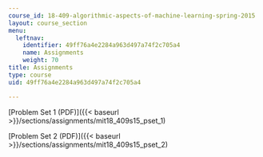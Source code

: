 ```yaml
---
course_id: 18-409-algorithmic-aspects-of-machine-learning-spring-2015
layout: course_section
menu:
  leftnav:
    identifier: 49ff76a4e2284a963d497a74f2c705a4
    name: Assignments
    weight: 70
title: Assignments
type: course
uid: 49ff76a4e2284a963d497a74f2c705a4

---
```


[Problem Set 1 (PDF)]({{< baseurl >}}/sections/assignments/mit18_409s15_pset_1)

[Problem Set 2 (PDF)]({{< baseurl >}}/sections/assignments/mit18_409s15_pset_2)